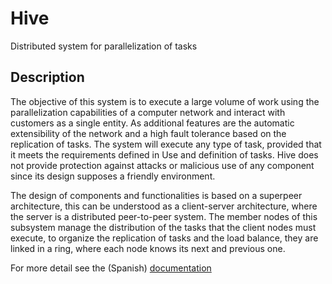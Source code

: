 # Hive
Distributed system for parallelization of tasks

## Description
The objective of this system is to execute a large volume of work using the parallelization capabilities of a computer network and interact with customers as a single entity. 
As additional features are the automatic extensibility of the network and a high fault tolerance based on the replication of tasks. The system will execute any type of task, provided that it meets the requirements defined in Use and definition of tasks.
Hive does not provide protection against attacks or malicious use of any component since its design supposes a friendly environment.

The design of components and functionalities is based on a superpeer architecture, this can be understood as a client-server architecture, where the server is a distributed peer-to-peer system.
The member nodes of this subsystem manage the distribution of the tasks that the client nodes must execute, to organize the replication of tasks and the load balance, they are linked in a ring, where each node knows its next and previous one.

For more detail see the (Spanish) [documentation](doc/Hive.pdf)

